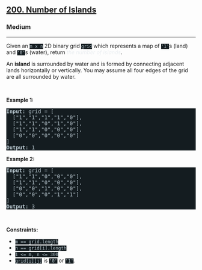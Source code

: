 <h2><a href="https://leetcode.com/problems/number-of-islands/">200. Number of Islands</a></h2><h3>Medium</h3><hr><div><p>Given an <code style="background-color: rgb(20, 28, 32) !important; color: rgb(183, 198, 205) !important;">m x n</code> 2D binary grid <code style="background-color: rgb(20, 28, 32) !important; color: rgb(183, 198, 205) !important;">grid</code> which represents a map of <code style="background-color: rgb(20, 28, 32) !important; color: rgb(183, 198, 205) !important;">'1'</code>s (land) and <code style="background-color: rgb(20, 28, 32) !important; color: rgb(183, 198, 205) !important;">'0'</code>s (water), return <em style="color: rgb(234, 238, 241) !important;">the number of islands</em>.</p>

<p>An <strong>island</strong> is surrounded by water and is formed by connecting adjacent lands horizontally or vertically. You may assume all four edges of the grid are all surrounded by water.</p>

<p>&nbsp;</p>
<p><strong class="example">Example 1:</strong></p>

<pre style="background-color: rgb(20, 28, 32) !important; color: rgb(183, 198, 206) !important;"><strong>Input:</strong> grid = [
  ["1","1","1","1","0"],
  ["1","1","0","1","0"],
  ["1","1","0","0","0"],
  ["0","0","0","0","0"]
]
<strong>Output:</strong> 1
</pre>

<p><strong class="example">Example 2:</strong></p>

<pre style="background-color: rgb(20, 28, 32) !important; color: rgb(183, 198, 206) !important;"><strong>Input:</strong> grid = [
  ["1","1","0","0","0"],
  ["1","1","0","0","0"],
  ["0","0","1","0","0"],
  ["0","0","0","1","1"]
]
<strong>Output:</strong> 3
</pre>

<p>&nbsp;</p>
<p><strong>Constraints:</strong></p>

<ul>
	<li><code style="background-color: rgb(20, 28, 32) !important; color: rgb(183, 198, 205) !important;">m == grid.length</code></li>
	<li><code style="background-color: rgb(20, 28, 32) !important; color: rgb(183, 198, 205) !important;">n == grid[i].length</code></li>
	<li><code style="background-color: rgb(20, 28, 32) !important; color: rgb(183, 198, 205) !important;">1 &lt;= m, n &lt;= 300</code></li>
	<li><code style="background-color: rgb(20, 28, 32) !important; color: rgb(183, 198, 205) !important;">grid[i][j]</code> is <code style="background-color: rgb(20, 28, 32) !important; color: rgb(183, 198, 205) !important;">'0'</code> or <code style="background-color: rgb(20, 28, 32) !important; color: rgb(183, 198, 205) !important;">'1'</code>.</li>
</ul>
</div>